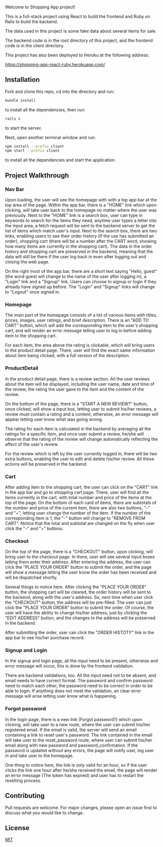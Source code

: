 Welcome to Shopping App project!

This is a full-stack project using React to build the frontend and Ruby on Rails to build the backend.

The data used in this project is some fake data about several items for sale.

The backend code is in the root directory of this project, and the frontend code is in the client directory.

This project has also been deployed to Heroku at the following address:

https://shopping-app-react-ruby.herokuapp.com/

## Installation

Fork and clone this repo, cd into the directory and run:

```bash
bundle install
```

to install all the dependencies, then run:

```bash
rails s
```

to start the server.

Next, open another terminal window and run:

```bash
npm install --prefix client
npm start --prefix client
```

to install all the dependencies and start the application.

## Project Walkthrough

### Nav Bar

Upon loading, the user will see the homepage with with a top app bar at the top area of the page. Within the app bar, there is a "HOME" link which upon clicking, will take user back to the homepage no matter where the user was previously. Next to the "HOME" link is a search box, user can type in keywords to search for the items they need, anytime user types a letter into the input area, a fetch request will be sent to the backend server to get the list of items which match user's input. Next to the search box, there are two links, enabling users to see their order history (if the use has submitted an order), shopping cart (there will be a number after the CART word, showing how many items are currently in the shopping cart). The data in the order history and shopping cart are preserved in the backend, meaning that the data will still be there if the user log back in even after logging out and closing the web page.

On the right most of the app bar, there are a short text saying "Hello, guest" (the word guest will change to the name of the user after logging in), a "Login" link and a "Signup" link. Users can choose to signup or login if they already have signed up before. The "Login" and "Signup" links will change to "Logout" once signed in.

### Homepage

The main part of the homepage consists of a list of various items with titles, prices, images, user ratings, and brief description. There is an "ADD TO CART" button, which will add the corresponding item to the user's shopping cart, and will render an error message telling user to log in before adding item to the shopping cart.

For each item, the area above the rating is clickable, which will bring users to the product detail page. There, user will find the exact same information about item being clicked, with a full version of the description.

### ProductDetail

In the product detail page, there is a review section. All the user reviews about the item will be displayed, including the user name, date and time of the review, the rating the user gave to the item and the content of the review.

On the bottom of the page, there is a "START A NEW REVIEW?" button, once clicked, will show a input box, letting user to submit his/her reviews, a review must contain a rating and a content, otherwise, an error message will appear letting user know what was going wrong.

The rating for each item is calculated in the backend by averaging all the ratings for a specific item, and once user submit a review, he/she will observe that the rating of the review will change automatically reflecting the affect of the user's review.

For the review which is left by the user currently logged in, there will be two extra buttons, enabling the user to edit and delete his/her review. All these actions will be preserved in the backend.

### Cart

After adding item to the shopping cart, the user can click on the "CART" link in the app bar and go to shopping cart page. There, user will find all the items currently in the cart, with total number and price of the items at the top of the page. On the bottom of each card of items, there are subtotals of the number and price of the current item, there are also two buttons, "-" and "+", letting user change the number of the item. If the number of the corresponding item is 1, the "-" button will change to "REMOVE FROM CART". Notice that the total and subtotal are changed on the fly when user click the "-" and "+" buttons.

### Checkout

On the top of the page, there is a "CHECKOUT" button, upon clicking, will bring user to the checkout page. In there, user will see several input boxes letting them enter their address. After entering the address, the user can click the "PLACE YOUR ORDER" button to submit the order, and the page will show a message letting the user know the order has been received and will be dispatched shortly.

Several things to notice here. After clicking the "PLACE YOUR ORDER" button, the shopping cart will be cleared, the order history will be sent to the backend, along with the user's address. So, next time when user click the "CHECKOUT" button, the address will be pre-filled. The user can just click the "PLACE YOUR ORDER" button to submit the order. Of course, the user will have the ability to change his/her address, just by clicking the "EDIT ADDRESS" button, and the changes to the address will be preserved in the backend.

After submitting the order, user can click the "ORDER HISTOTY" link in the app bar to see his/her purchase record.

### Signup and Login

In the signup and login page, all the input need to be present, otherwise and error message will occur, this is done by the frontend validation.

There are backend validations, too. All the input need not to be absent, and email needs to have correct format. The password and confirm password need to match each other, the password need to be correct in order to be able to login. If anything does not meet the validation, an clear error message will arise letting user know what is happening.

### Forgot password

In the login page, there is a new link (Forgot password?) which upon clicking, will take user to a new route, where the user can submit his/her registered email. If the email is valid, the server will send an email containing a link to reset user's password. The link contained in the email will take user to the reset_password route, where user can submit his/her email along with new password and password_confirmation. If the password is updated without any errors, the page will notify user, log user in and take user to the homepage.

One thing to notice here, the link is only valid for an hour, so if the user clicks the link one hour after he/she received the email, the page will render an error message (The token has expired) and user has to restart the resetting process.

## Contributing

Pull requests are welcome. For major changes, please open an issue first to discuss what you would like to change.

## License

[MIT](https://choosealicense.com/licenses/mit/)